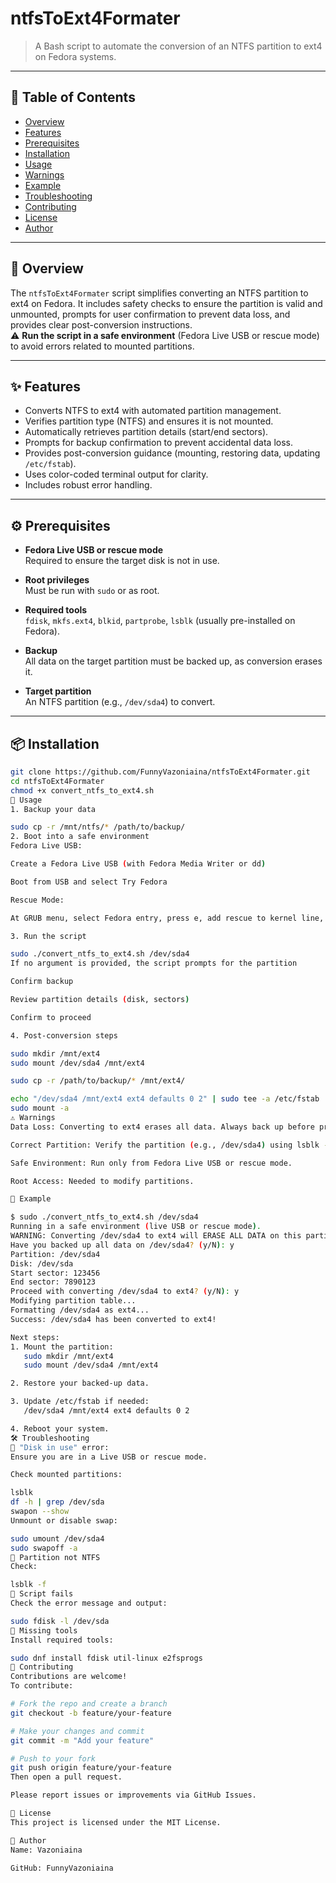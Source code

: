 # ntfsToExt4Formater

> A Bash script to automate the conversion of an NTFS partition to ext4 on Fedora systems.

---

## 📑 Table of Contents

- [Overview](#overview)
- [Features](#features)
- [Prerequisites](#prerequisites)
- [Installation](#installation)
- [Usage](#usage)
- [Warnings](#warnings)
- [Example](#example)
- [Troubleshooting](#troubleshooting)
- [Contributing](#contributing)
- [License](#license)
- [Author](#author)

---

## 🧭 Overview

The `ntfsToExt4Formater` script simplifies converting an NTFS partition to ext4 on Fedora. It includes safety checks to ensure the partition is valid and unmounted, prompts for user confirmation to prevent data loss, and provides clear post-conversion instructions.  
⚠️ **Run the script in a safe environment** (Fedora Live USB or rescue mode) to avoid errors related to mounted partitions.

---

## ✨ Features

- Converts NTFS to ext4 with automated partition management.
- Verifies partition type (NTFS) and ensures it is not mounted.
- Automatically retrieves partition details (start/end sectors).
- Prompts for backup confirmation to prevent accidental data loss.
- Provides post-conversion guidance (mounting, restoring data, updating `/etc/fstab`).
- Uses color-coded terminal output for clarity.
- Includes robust error handling.

---

## ⚙️ Prerequisites

- **Fedora Live USB or rescue mode**  
  Required to ensure the target disk is not in use.

- **Root privileges**  
  Must be run with `sudo` or as root.

- **Required tools**  
  `fdisk`, `mkfs.ext4`, `blkid`, `partprobe`, `lsblk` (usually pre-installed on Fedora).

- **Backup**  
  All data on the target partition must be backed up, as conversion erases it.

- **Target partition**  
  An NTFS partition (e.g., `/dev/sda4`) to convert.

---

## 📦 Installation

```bash
git clone https://github.com/FunnyVazoniaina/ntfsToExt4Formater.git
cd ntfsToExt4Formater
chmod +x convert_ntfs_to_ext4.sh
🚀 Usage
1. Backup your data

sudo cp -r /mnt/ntfs/* /path/to/backup/
2. Boot into a safe environment
Fedora Live USB:

Create a Fedora Live USB (with Fedora Media Writer or dd)

Boot from USB and select Try Fedora

Rescue Mode:

At GRUB menu, select Fedora entry, press e, add rescue to kernel line, press Ctrl+X

3. Run the script

sudo ./convert_ntfs_to_ext4.sh /dev/sda4
If no argument is provided, the script prompts for the partition

Confirm backup

Review partition details (disk, sectors)

Confirm to proceed

4. Post-conversion steps

sudo mkdir /mnt/ext4
sudo mount /dev/sda4 /mnt/ext4

sudo cp -r /path/to/backup/* /mnt/ext4/

echo "/dev/sda4 /mnt/ext4 ext4 defaults 0 2" | sudo tee -a /etc/fstab
sudo mount -a
⚠️ Warnings
Data Loss: Converting to ext4 erases all data. Always back up before proceeding.

Correct Partition: Verify the partition (e.g., /dev/sda4) using lsblk -f.

Safe Environment: Run only from Fedora Live USB or rescue mode.

Root Access: Needed to modify partitions.

🧪 Example

$ sudo ./convert_ntfs_to_ext4.sh /dev/sda4
Running in a safe environment (live USB or rescue mode).
WARNING: Converting /dev/sda4 to ext4 will ERASE ALL DATA on this partition!
Have you backed up all data on /dev/sda4? (y/N): y
Partition: /dev/sda4
Disk: /dev/sda
Start sector: 123456
End sector: 7890123
Proceed with converting /dev/sda4 to ext4? (y/N): y
Modifying partition table...
Formatting /dev/sda4 as ext4...
Success: /dev/sda4 has been converted to ext4!

Next steps:
1. Mount the partition:
   sudo mkdir /mnt/ext4
   sudo mount /dev/sda4 /mnt/ext4

2. Restore your backed-up data.

3. Update /etc/fstab if needed:
   /dev/sda4 /mnt/ext4 ext4 defaults 0 2

4. Reboot your system.
🛠️ Troubleshooting
🔸 "Disk in use" error:
Ensure you are in a Live USB or rescue mode.

Check mounted partitions:

lsblk
df -h | grep /dev/sda
swapon --show
Unmount or disable swap:

sudo umount /dev/sda4
sudo swapoff -a
🔸 Partition not NTFS
Check:

lsblk -f
🔸 Script fails
Check the error message and output:

sudo fdisk -l /dev/sda
🔸 Missing tools
Install required tools:

sudo dnf install fdisk util-linux e2fsprogs
🤝 Contributing
Contributions are welcome!
To contribute:

# Fork the repo and create a branch
git checkout -b feature/your-feature

# Make your changes and commit
git commit -m "Add your feature"

# Push to your fork
git push origin feature/your-feature
Then open a pull request.

Please report issues or improvements via GitHub Issues.

📄 License
This project is licensed under the MIT License.

👤 Author
Name: Vazoniaina

GitHub: FunnyVazoniaina